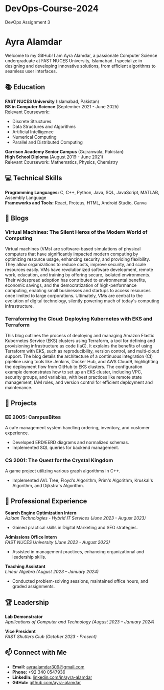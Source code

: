 # DevOps-Course-2024
DevOps Assignment 3

# Ayra Alamdar  

Welcome to my GitHub! I am Ayra Alamdar, a passionate Computer Science undergraduate at FAST NUCES University, Islamabad. I specialize in designing and developing innovative solutions, from efficient algorithms to seamless user interfaces.  

## 📚 Education  

**FAST NUCES University** (Islamabad, Pakistan)  
**BS in Computer Science** (September 2021 - June 2025)  
Relevant Coursework:  
- Discrete Structures  
- Data Structures and Algorithms  
- Artificial Intelligence  
- Numerical Computing  
- Parallel and Distributed Computing  

**Garrison Academy Senior Campus** (Gujranwala, Pakistan)  
**High School Diploma** (August 2019 - June 2021)  
Relevant Coursework: Mathematics, Physics, Chemistry  

## 💻 Technical Skills  

**Programming Languages:** C, C++, Python, Java, SQL, JavaScript, MATLAB, Assembly Language  
**Frameworks and Tools:** React, Proteus, HTML, Android Studio, Canva  

## 📝 Blogs

### Virtual Machines: The Silent Heros of the Modern World of Computing
Virtual machines (VMs) are software-based simulations of physical computers that have significantly impacted modern computing by optimizing resource usage, enhancing security, and providing flexibility. They allow organizations to reduce costs, improve security, and scale resources easily. VMs have revolutionized software development, remote work, education, and training by offering secure, isolated environments. Their widespread adoption has contributed to environmental benefits, economic savings, and the democratization of high-performance computing, enabling small businesses and startups to access resources once limited to large corporations. Ultimately, VMs are central to the evolution of digital technology, silently powering much of today's computing infrastructure.

### Terraforming the Cloud: Deploying Kubernetes with EKS and Terraform
This blog outlines the process of deploying and managing Amazon Elastic Kubernetes Service (EKS) clusters using Terraform, a tool for defining and provisioning infrastructure as code (IaC). It explains the benefits of using Terraform with EKS, such as reproducibility, version control, and multi-cloud support. The blog details the architecture of a continuous integration (CI) pipeline using tools like Jenkins, Docker Hub, and AWS Cloud9, highlighting the deployment flow from GitHub to EKS clusters. The configuration example demonstrates how to set up an EKS cluster, including VPC, security groups, and variables, with best practices like remote state management, IAM roles, and version control for efficient deployment and maintenance.

## 🚀 Projects  

### EE 2005: CampusBites  
A cafe management system handling ordering, inventory, and customer experience.  
- Developed ERD/EERD diagrams and normalized schemas.  
- Implemented SQL queries for backend management.  

### CS 2001: The Quest for the Crystal Kingdom  
A game project utilizing various graph algorithms in C++.  
- Implemented AVL Tree, Floyd's Algorithm, Prim's Algorithm, Kruskal's Algorithm, and Dijkstra's Algorithm.  

## 🏢 Professional Experience  

**Search Engine Optimization Intern**  
*Azlaan Technologies - Hybrid IT Services (June 2023 - August 2023)*  
- Gained practical skills in Digital Marketing and SEO strategies.  

**Admissions Office Intern**  
*FAST NUCES University (June 2023 - August 2023)*  
- Assisted in management practices, enhancing organizational and leadership skills.  

**Teaching Assistant**  
*Linear Algebra (August 2023 – January 2024)*  
- Conducted problem-solving sessions, maintained office hours, and graded assignments.  

## 🏆 Leadership  

**Lab Demonstrator**  
*Applications of Computer and Technology (August 2023 – January 2024)*  

**Vice President**  
*FAST Shutters Club (October 2023 - Present)*  

## 📫 Connect with Me  

- **Email:** ayraalamdar309@gmail.com  
- **Phone:** +92 340 0547939  
- **LinkedIn:** [linkedin.com/in/ayra-alamdar](https://linkedin.com/in/ayra-alamdar)  
- **GitHub:** [github.com/ayra-alamdar](https://github.com/ayra-alamdar)  
